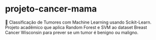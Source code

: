 # projeto-cancer-mama
🧠 Classificação de Tumores com Machine Learning usando Scikit-Learn. Projeto acadêmico que aplica Random Forest e SVM ao dataset Breast Cancer Wisconsin para prever se um tumor é benigno ou maligno.
